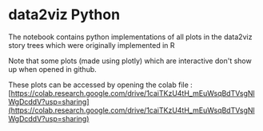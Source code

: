 # data2viz Python

The notebook contains python implementations of all plots in the data2viz story trees which were originally implemented in R

Note that some plots (made using plotly) which are interactive don't show up when opened in github.

These plots can be accessed by opening the colab file : [https://colab.research.google.com/drive/1caiTKzU4tH_mEuWsqBdTVsgNlWgDcddV?usp=sharing](https://colab.research.google.com/drive/1caiTKzU4tH_mEuWsqBdTVsgNlWgDcddV?usp=sharing)


